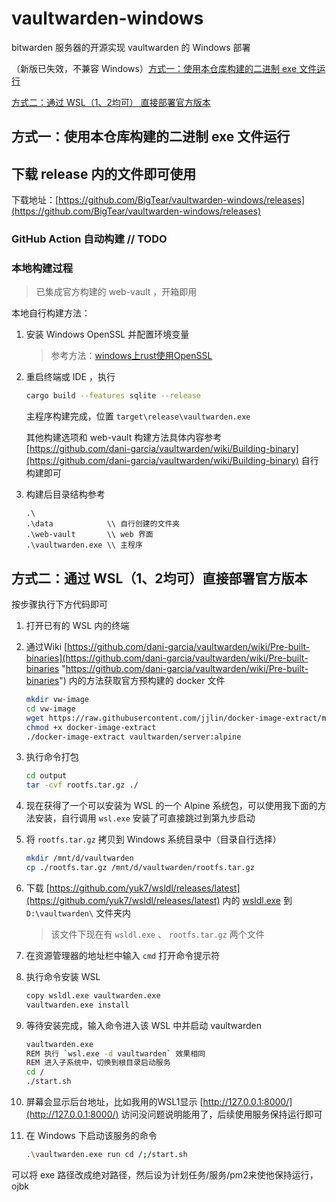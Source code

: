 # vaultwarden-windows

bitwarden 服务器的开源实现 vaultwarden 的 Windows 部署

（新版已失效，不兼容 Windows）[方式一：使用本仓库构建的二进制 exe 文件运行](#方式一使用本仓库构建的二进制-exe-文件运行)

[方式二：通过 WSL（1、2均可） 直接部署官方版本](#方式二通过-wsl12均可直接部署官方版本)


## 方式一：使用本仓库构建的二进制 exe 文件运行

## 下载 release 内的文件即可使用
下载地址：[https://github.com/BigTear/vaultwarden-windows/releases](https://github.com/BigTear/vaultwarden-windows/releases)

### GitHub Action 自动构建 // TODO

### 本地构建过程


> 已集成官方构建的 web-vault ，开箱即用

本地自行构建方法：

1. 安装 Windows OpenSSL 并配置环境变量
   > 参考方法：[windows上rust使用OpenSSL](https://blog.csdn.net/qq_44639125/article/details/124202994)

2. 重启终端或 IDE ，执行
   
   ```bash
   cargo build --features sqlite --release
   ```
   
   主程序构建完成，位置 `target\release\vaultwarden.exe`

   其他构建选项和 web-vault 构建方法具体内容参考 [https://github.com/dani-garcia/vaultwarden/wiki/Building-binary](https://github.com/dani-garcia/vaultwarden/wiki/Building-binary) 自行构建即可

3. 构建后目录结构参考

   ```
   .\
   .\data            \\ 自行创建的文件夹
   .\web-vault       \\ web 界面
   .\vaultwarden.exe \\ 主程序
   ```


## 方式二：通过 WSL（1、2均可）直接部署官方版本

按步骤执行下方代码即可

1. 打开已有的 WSL 内的终端
2. 通过Wiki [https://github.com/dani-garcia/vaultwarden/wiki/Pre-built-binaries](https://github.com/dani-garcia/vaultwarden/wiki/Pre-built-binaries "https://github.com/dani-garcia/vaultwarden/wiki/Pre-built-binaries") 内的方法获取官方预构建的 docker 文件

   ```bash
   mkdir vw-image
   cd vw-image
   wget https://raw.githubusercontent.com/jjlin/docker-image-extract/main/docker-image-extract
   chmod +x docker-image-extract
   ./docker-image-extract vaultwarden/server:alpine
   ```
3. 执行命令打包

   ```bash
   cd output
   tar -cvf rootfs.tar.gz ./
   ```
4. 现在获得了一个可以安装为 WSL 的一个 Alpine 系统包，可以使用我下面的方法安装，自行调用 `wsl.exe` 安装了可直接跳过到第九步启动
5. 将 `rootfs.tar.gz` 拷贝到 Windows 系统目录中（目录自行选择）

   ```bash
   mkdir /mnt/d/vaultwarden
   cp ./rootfs.tar.gz /mnt/d/vaultwarden/rootfs.tar.gz
   ```
6. 下载 [https://github.com/yuk7/wsldl/releases/latest](https://github.com/yuk7/wsldl/releases/latest) 内的 [wsldl.exe](https://github.com/yuk7/wsldl/releases/download/22020900/wsldl.exe) 到 `D:\vaultwarden\` 文件夹内

   > 该文件下现在有 `wsldl.exe` 、 `rootfs.tar.gz` 两个文件
   >
7. 在资源管理器的地址栏中输入 `cmd` 打开命令提示符
8. 执行命令安装 WSL

   ```bash
   copy wsldl.exe vaultwarden.exe
   vaultwarden.exe install
   ```
9. 等待安装完成，输入命令进入该 WSL 中并启动 vaultwarden

   ```bash
   vaultwarden.exe
   REM 执行 `wsl.exe -d vaultwarden` 效果相同
   REM 进入子系统中，切换到根目录启动服务
   cd /
   ./start.sh
   ```
10. 屏幕会显示后台地址，比如我用的WSL1显示 [http://127.0.0.1:8000/](http://127.0.0.1:8000/) 访问没问题说明能用了，后续使用服务保持运行即可
11. 在 Windows 下启动该服务的命令

    ```bash
    .\vaultwarden.exe run cd /;/start.sh
    ```

可以将 exe 路径改成绝对路径，然后设为计划任务/服务/pm2来使他保持运行，ojbk
